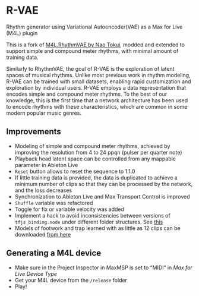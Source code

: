 # R-VAE

Rhythm generator using Variational Autoencoder(VAE) as a Max for Live (M4L) plugin

This is a fork of [M4L.RhythmVAE by Nao Tokui](https://github.com/naotokui/RhythmVAE_M4L), modded and extended to support simple and compound meter rhythms, with minimal amount of training data.

Similarly to RhythmVAE, the goal of R-VAE is the exploration of latent spaces of musical rhythms. Unlike most previous work in rhythm modeling, R-VAE can be trained with small datasets, enabling rapid customization and exploration by individual users. R-VAE employs a data representation that encodes simple and compound meter rhythms. To the best of our knowledge, this is the first time that a network architecture has been used to encode rhythms with these characteristics, which are common in some modern popular music genres.

## Improvements

- Modeling of simple and compound meter rhythms, achieved by improving the resolution from 4 to 24 ppqn (pulser per quarter note)
- Playback head latent space can be controlled from any mappable parameter in Ableton Live
- `Reset` button allows to reset the sequence to 1.1.0
- If little training data is provided, the data is duplicated to achieve a minimum number of clips so that they can be processed by the network, and the loss decreases
- Synchronization to Ableton Live and Max Transport Control is improved
- `Shuffle` variable was refactored
- Toggle for fix or variable velocity was added
- Implement a hack to avoid inconsistencies between versions of `tfjs_binding.node` under different folder structures. See [this](https://github.com/vigliensoni/R-VAE/issues/2)
- Models of footwork and trap learned with as little as 12 clips can be downloaded [from here](https://github.com/vigliensoni/R-VAE-JS/tree/master/dist/data)



## Generating a M4L device

- Make sure in the Project Inspector in MaxMSP is set to “MIDI“ in *Max for Live Device Type*
- Get your M4L device from the `/release` folder
- Play!
